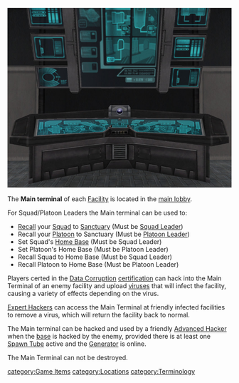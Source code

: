![](images/Main_Term.jpg "Main_Term.jpg")

The **Main terminal** of each [Facility](Facilities.md) is located
in the [main lobby](main_lobby.md).

For Squad/Platoon Leaders the Main terminal can be used to:

- [Recall](Recall.md) your [Squad](Squad.md) to
  [Sanctuary](Sanctuary.md) (Must be [Squad
  Leader](Squad_Leader.md))
- Recall your [Platoon](Platoon.md) to Sanctuary (Must be
  [Platoon Leader](Platoon_Leader.md))
- Set Squad's [Home Base](Squad_Home_Base.md) (Must be Squad
  Leader)
- Set Platoon's Home Base (Must be Platoon Leader)
- Recall Squad to Home Base (Must be Squad Leader)
- Recall Platoon to Home Base (Must be Platoon Leader)

Players certed in the [Data Corruption](Data_Corruption.md)
[certification](certification.md) can hack into the Main
Terminal of an enemy facility and upload [viruses](virus.md)
that will infect the facility, causing a variety of effects depending on
the virus.

[Expert Hackers](Expert_Hacking.md) can access the Main Terminal
at friendly infected facilities to remove a virus, which will return the
facility back to normal.

The Main terminal can be hacked and used by a friendly [Advanced
Hacker](Advanced_Hacking.md) when the [base](Facilities.md) is
hacked by the enemy, provided there is at least one [Spawn
Tube](Respawn_Tube.md) active and the
[Generator](Generator.md) is online.

The Main Terminal can not be destroyed.

[category:Game Items](category:Game_Items.md)
[category:Locations](category:Locations.md)
[category:Terminology](category:Terminology.md)
